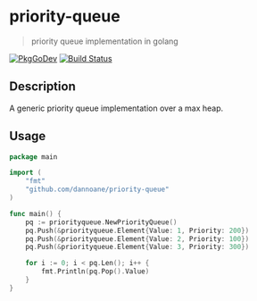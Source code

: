 # priority-queue
> priority queue implementation in golang

[![PkgGoDev](https://pkg.go.dev/badge/github.com/dannoane/priority-queue)](https://pkg.go.dev/github.com/dannoane/priority-queue)
[![Build Status](https://travis-ci.org/dannoane/priority-queue.svg?branch=master)](https://travis-ci.org/dannoane/priority-queue)

## Description
A generic priority queue implementation over a max heap.

## Usage

```go
package main

import (
    "fmt"
    "github.com/dannoane/priority-queue"
)

func main() {
    pq := priorityqueue.NewPriorityQueue()
    pq.Push(&priorityqueue.Element{Value: 1, Priority: 200})
    pq.Push(&priorityqueue.Element{Value: 2, Priority: 100})
    pq.Push(&priorityqueue.Element{Value: 3, Priority: 300})

    for i := 0; i < pq.Len(); i++ {
        fmt.Println(pq.Pop().Value)
    }
}
```
